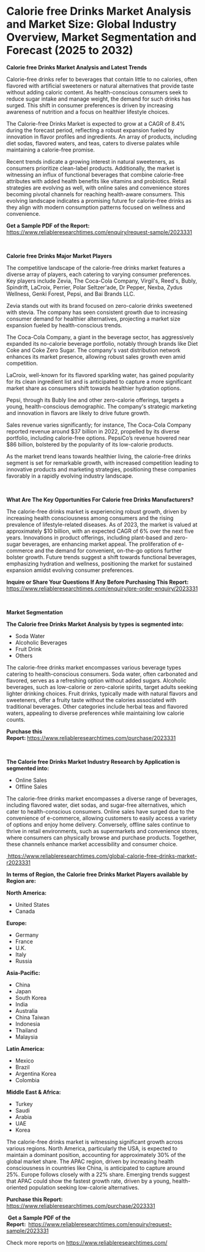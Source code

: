 <p><h1>Calorie free Drinks Market Analysis and Market Size: Global Industry Overview, Market Segmentation and Forecast (2025 to 2032)</h1></p><p><strong>Calorie free Drinks Market Analysis and Latest Trends</strong></p>
<p><p>Calorie-free drinks refer to beverages that contain little to no calories, often flavored with artificial sweeteners or natural alternatives that provide taste without adding caloric content. As health-conscious consumers seek to reduce sugar intake and manage weight, the demand for such drinks has surged. This shift in consumer preferences is driven by increasing awareness of nutrition and a focus on healthier lifestyle choices.</p><p>The Calorie-free Drinks Market is expected to grow at a CAGR of 8.4% during the forecast period, reflecting a robust expansion fueled by innovation in flavor profiles and ingredients. An array of products, including diet sodas, flavored waters, and teas, caters to diverse palates while maintaining a calorie-free promise. </p><p>Recent trends indicate a growing interest in natural sweeteners, as consumers prioritize clean-label products. Additionally, the market is witnessing an influx of functional beverages that combine calorie-free attributes with added health benefits like vitamins and probiotics. Retail strategies are evolving as well, with online sales and convenience stores becoming pivotal channels for reaching health-aware consumers. This evolving landscape indicates a promising future for calorie-free drinks as they align with modern consumption patterns focused on wellness and convenience.</p></p>
<p><strong>Get a Sample PDF of the Report:&nbsp;</strong> <a href="https://www.reliableresearchtimes.com/enquiry/request-sample/2023331?utm_campaign=2457&utm_medium=2&utm_source=Github&utm_content=ia&utm_term=14022025&utm_id=calorie-free-drinks">https://www.reliableresearchtimes.com/enquiry/request-sample/2023331</a></p>
<p>&nbsp;</p>
<p><strong>Calorie free Drinks Major Market Players</strong></p>
<p><p>The competitive landscape of the calorie-free drinks market features a diverse array of players, each catering to varying consumer preferences. Key players include Zevia, The Coca-Cola Company, Virgil's, Reed's, Bubly, Spindrift, LaCroix, Perrier, Polar Seltzer'ade, Dr Pepper, Nexba, Zydus Wellness, Genki Forest, Pepsi, and Bai Brands LLC.</p><p>Zevia stands out with its brand focused on zero-calorie drinks sweetened with stevia. The company has seen consistent growth due to increasing consumer demand for healthier alternatives, projecting a market size expansion fueled by health-conscious trends.</p><p>The Coca-Cola Company, a giant in the beverage sector, has aggressively expanded its no-calorie beverage portfolio, notably through brands like Diet Coke and Coke Zero Sugar. The company's vast distribution network enhances its market presence, allowing robust sales growth even amid competition.</p><p>LaCroix, well-known for its flavored sparkling water, has gained popularity for its clean ingredient list and is anticipated to capture a more significant market share as consumers shift towards healthier hydration options. </p><p>Pepsi, through its Bubly line and other zero-calorie offerings, targets a young, health-conscious demographic. The company's strategic marketing and innovation in flavors are likely to drive future growth. </p><p>Sales revenue varies significantly; for instance, The Coca-Cola Company reported revenue around $37 billion in 2022, propelled by its diverse portfolio, including calorie-free options. PepsiCo’s revenue hovered near $86 billion, bolstered by the popularity of its low-calorie products.</p><p>As the market trend leans towards healthier living, the calorie-free drinks segment is set for remarkable growth, with increased competition leading to innovative products and marketing strategies, positioning these companies favorably in a rapidly evolving industry landscape.</p></p>
<p>&nbsp;</p>
<p><strong>What Are The Key Opportunities For Calorie free Drinks Manufacturers?</strong></p>
<p><p>The calorie-free drinks market is experiencing robust growth, driven by increasing health consciousness among consumers and the rising prevalence of lifestyle-related diseases. As of 2023, the market is valued at approximately $10 billion, with an expected CAGR of 6% over the next five years. Innovations in product offerings, including plant-based and zero-sugar beverages, are enhancing market appeal. The proliferation of e-commerce and the demand for convenient, on-the-go options further bolster growth. Future trends suggest a shift towards functional beverages, emphasizing hydration and wellness, positioning the market for sustained expansion amidst evolving consumer preferences.</p></p>
<p><strong>Inquire or Share Your Questions If Any Before Purchasing This Report:</strong> <a href="https://www.reliableresearchtimes.com/enquiry/pre-order-enquiry/2023331?utm_campaign=2457&utm_medium=2&utm_source=Github&utm_content=ia&utm_term=14022025&utm_id=calorie-free-drinks">https://www.reliableresearchtimes.com/enquiry/pre-order-enquiry/2023331</a></p>
<p>&nbsp;</p>
<p><strong>Market Segmentation</strong></p>
<p><strong>The Calorie free Drinks Market Analysis by types is segmented into:</strong></p>
<p><ul><li>Soda Water</li><li>Alcoholic Beverages</li><li>Fruit Drink</li><li>Others</li></ul></p>
<p><p>The calorie-free drinks market encompasses various beverage types catering to health-conscious consumers. Soda water, often carbonated and flavored, serves as a refreshing option without added sugars. Alcoholic beverages, such as low-calorie or zero-calorie spirits, target adults seeking lighter drinking choices. Fruit drinks, typically made with natural flavors and sweeteners, offer a fruity taste without the calories associated with traditional beverages. Other categories include herbal teas and flavored waters, appealing to diverse preferences while maintaining low calorie counts.</p></p>
<p><strong>Purchase this Report:&nbsp;</strong><a href="https://www.reliableresearchtimes.com/purchase/2023331?utm_campaign=2457&utm_medium=2&utm_source=Github&utm_content=ia&utm_term=14022025&utm_id=calorie-free-drinks">https://www.reliableresearchtimes.com/purchase/2023331</a></p>
<p>&nbsp;</p>
<p><strong>The Calorie free Drinks Market Industry Research by Application is segmented into:</strong></p>
<p><ul><li>Online Sales</li><li>Offline Sales</li></ul></p>
<p><p>The calorie-free drinks market encompasses a diverse range of beverages, including flavored water, diet sodas, and sugar-free alternatives, which cater to health-conscious consumers. Online sales have surged due to the convenience of e-commerce, allowing customers to easily access a variety of options and enjoy home delivery. Conversely, offline sales continue to thrive in retail environments, such as supermarkets and convenience stores, where consumers can physically browse and purchase products. Together, these channels enhance market accessibility and consumer choice.</p></p>
<p><a href="https://www.reliableresearchtimes.com/global-calorie-free-drinks-market-r2023331?utm_campaign=2457&utm_medium=2&utm_source=Github&utm_content=ia&utm_term=14022025&utm_id=calorie-free-drinks">&nbsp;https://www.reliableresearchtimes.com/global-calorie-free-drinks-market-r2023331</a></p>
<p><strong>In terms of Region, the Calorie free Drinks Market Players available by Region are:</strong></p>
<p>
    <p> <strong> North America: </strong>
        <ul>
            <li>United States</li>
            <li>Canada</li>
        </ul>
        </p> 
    <p> <strong> Europe: </strong>
        <ul>
            <li>Germany</li>
            <li>France</li>
            <li>U.K.</li>
            <li>Italy</li>
            <li>Russia</li>
        </ul>
        </p> 
    <p> <strong> Asia-Pacific: </strong>
        <ul>
            <li>China</li>
            <li>Japan</li>
            <li>South Korea</li>
            <li>India</li>
            <li>Australia</li>
            <li>China Taiwan</li>
            <li>Indonesia</li>
            <li>Thailand</li>
            <li>Malaysia</li>
        </ul>
        </p> 
    <p> <strong> Latin America: </strong>
        <ul>
            <li>Mexico</li>
            <li>Brazil</li>
            <li>Argentina Korea</li>
            <li>Colombia</li>
        </ul>
        </p> 
    <p> <strong> Middle East & Africa: </strong>
        <ul>
            <li>Turkey</li>
            <li>Saudi</li>
            <li>Arabia</li>
            <li>UAE</li>
            <li>Korea</li>
        </ul>
    </p>
    </p>
<p><p>The calorie-free drinks market is witnessing significant growth across various regions. North America, particularly the USA, is expected to maintain a dominant position, accounting for approximately 30% of the global market share. The APAC region, driven by increasing health consciousness in countries like China, is anticipated to capture around 25%. Europe follows closely with a 22% share. Emerging trends suggest that APAC could show the fastest growth rate, driven by a young, health-oriented population seeking low-calorie alternatives.</p></p>
<p><strong>Purchase this Report: </strong><a href="https://www.reliableresearchtimes.com/purchase/2023331?utm_campaign=2457&utm_medium=2&utm_source=Github&utm_content=ia&utm_term=14022025&utm_id=calorie-free-drinks">https://www.reliableresearchtimes.com/purchase/2023331</a></p>
<p>&nbsp;<strong>Get a Sample PDF of the Report:&nbsp;&nbsp;</strong><a href="https://www.reliableresearchtimes.com/enquiry/request-sample/2023331?utm_campaign=2457&utm_medium=2&utm_source=Github&utm_content=ia&utm_term=14022025&utm_id=calorie-free-drinks">https://www.reliableresearchtimes.com/enquiry/request-sample/2023331</a></p>
<p><strong></strong></p>
<p>Check more reports on <a href="https://www.reliableresearchtimes.com/?utm_campaign=2457&utm_medium=2&utm_source=Github&utm_content=ia&utm_term=14022025&utm_id=calorie-free-drinks">https://www.reliableresearchtimes.com/</a></p>